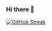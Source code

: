 ### Hi there 👋


[![GitHub Streak](https://github-readme-streak-stats.herokuapp.com?user=GuiRamos7&theme=nightowl&date_format=j%2Fn%5B%2FY%5D)](https://git.io/streak-stats)

<!--
**GuiRamos7/GuiRamos7** is a ✨ _special_ ✨ repository because its `README.md` (this file) appears on your GitHub profile.

Here are some ideas to get you started:

- 🔭 I’m currently working on ...
- 🌱 I’m currently learning ...
- 👯 I’m looking to collaborate on ...
- 🤔 I’m looking for help with ...
- 💬 Ask me about ...
- 📫 How to reach me: ...
- 😄 Pronouns: ...
- ⚡ Fun fact: ...
-->
